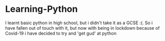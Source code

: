 # Learning-Python
I learnt basic python in high school, but i didn't take it as a GCSE :(. So i have fallen out of touch with it, but now with being in lockdown because of Covid-19 i have decided to try and 'get gud' at python 
